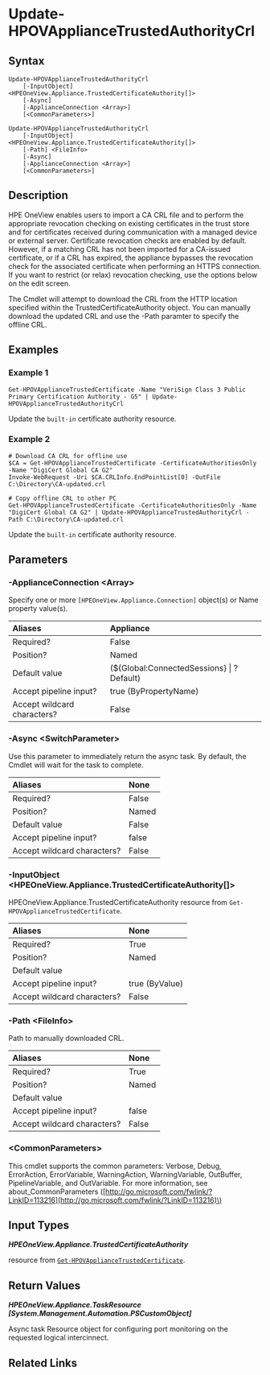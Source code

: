 ﻿---
description: Update appliance certificate authority revocation list.
---

# Update-HPOVApplianceTrustedAuthorityCrl

## Syntax

```text
Update-HPOVApplianceTrustedAuthorityCrl
    [-InputObject] <HPEOneView.Appliance.TrustedCertificateAuthority[]>
    [-Async]
    [-ApplianceConnection <Array>]
    [<CommonParameters>]
```

```text
Update-HPOVApplianceTrustedAuthorityCrl
    [-InputObject] <HPEOneView.Appliance.TrustedCertificateAuthority[]>
    [-Path] <FileInfo>
    [-Async]
    [-ApplianceConnection <Array>]
    [<CommonParameters>]
```

## Description

HPE OneView enables users to import a CA CRL file and to perform the appropriate revocation checking on existing certificates in the trust store and for certificates received during communication with a managed device or external server.  Certificate revocation checks are enabled by default. However, if a matching CRL has not been imported for a CA-issued certificate, or if a CRL has expired, the appliance bypasses the revocation check for the associated certificate when performing an HTTPS connection. If you want to restrict (or relax) revocation checking, use the options below on the edit screen.

The Cmdlet will attempt to download the CRL from the HTTP location specified within the TrustedCertificateAuthority object.  You can manually download the updated CRL and use the -Path paramter to specify the offline CRL.

## Examples

###  Example 1 

```text
Get-HPOVApplianceTrustedCertificate -Name "VeriSign Class 3 Public Primary Certification Authority - G5" | Update-HPOVApplianceTrustedAuthorityCrl
```

Update the `built-in` certificate authority resource.

###  Example 2 

```text
# Download CA CRL for offline use
$CA = Get-HPOVApplianceTrustedCertificate -CertificateAuthoritiesOnly -Name "DigiCert Global CA G2"
Invoke-WebRequest -Uri $CA.CRLInfo.EndPointList[0] -OutFile C:\Directory\CA-updated.crl

# Copy offline CRL to other PC
Get-HPOVApplianceTrustedCertificate -CertificateAuthoritiesOnly -Name "DigiCert Global CA G2" | Update-HPOVApplianceTrustedAuthorityCrl -Path C:\Directory\CA-updated.crl
```

Update the `built-in` certificate authority resource.

## Parameters

### -ApplianceConnection &lt;Array&gt;

Specify one or more `[HPEOneView.Appliance.Connection]` object(s) or Name property value(s).

| Aliases | Appliance |
| :--- | :--- |
| Required? | False |
| Position? | Named |
| Default value | (${Global:ConnectedSessions} &vert; ? Default) |
| Accept pipeline input? | true (ByPropertyName) |
| Accept wildcard characters? | False |

### -Async &lt;SwitchParameter&gt;

Use this parameter to immediately return the async task.  By default, the Cmdlet will wait for the task to complete.

| Aliases | None |
| :--- | :--- |
| Required? | False |
| Position? | Named |
| Default value | False |
| Accept pipeline input? | false |
| Accept wildcard characters? | False |

### -InputObject &lt;HPEOneView.Appliance.TrustedCertificateAuthority[]&gt;

HPEOneView.Appliance.TrustedCertificateAuthority resource from `Get-HPOVApplianceTrustedCertificate`.

| Aliases | None |
| :--- | :--- |
| Required? | True |
| Position? | Named |
| Default value |  |
| Accept pipeline input? | true (ByValue) |
| Accept wildcard characters? | False |

### -Path &lt;FileInfo&gt;

Path to manually downloaded CRL.

| Aliases | None |
| :--- | :--- |
| Required? | True |
| Position? | Named |
| Default value |  |
| Accept pipeline input? | false |
| Accept wildcard characters? | False |

### &lt;CommonParameters&gt;

This cmdlet supports the common parameters: Verbose, Debug, ErrorAction, ErrorVariable, WarningAction, WarningVariable, OutBuffer, PipelineVariable, and OutVariable. For more information, see about\_CommonParameters \([http://go.microsoft.com/fwlink/?LinkID=113216](http://go.microsoft.com/fwlink/?LinkID=113216)\)

## Input Types

_**HPEOneView.Appliance.TrustedCertificateAuthority**_

resource from [`Get-HPOVApplianceTrustedCertificate`](get-hpovappliancetrustedcertificate.md).

## Return Values

_**HPEOneView.Appliance.TaskResource [System.Management.Automation.PSCustomObject]**_

Async task Resource object for configuring port monitoring on the requested logical intercinnect.

## Related Links

